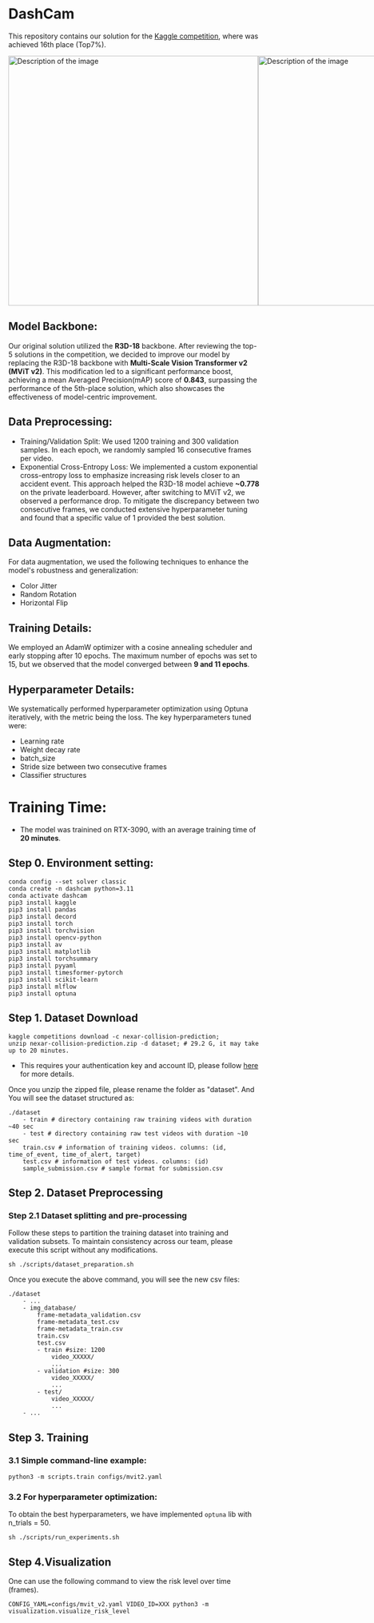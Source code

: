 # DashCam

This repository contains our solution for the [Kaggle competition](https://www.kaggle.com/competitions/nexar-collision-prediction/overview), where was achieved 16th place (Top7%).
<div style="display: flex; justify-content: space-between;">
    <img src="example/negative.gif" alt="Description of the image" width="500"/>
    <img src="example/positive.gif" alt="Description of the image" width="500"/>
</div>

## Model Backbone:
Our original solution utilized the **R3D-18** backbone. After reviewing the top-5 solutions in the competition, we decided to improve our model by replacing the R3D-18 backbone with **Multi-Scale Vision Transformer v2 (MViT v2)**. This modification led to a significant performance boost, achieving a mean Averaged Precision(mAP) score of **0.843**, surpassing the performance of the 5th-place solution, which also showcases the effectiveness of model-centric improvement.

## Data Preprocessing:
* Training/Validation Split: We used 1200 training and 300 validation samples. In each epoch, we randomly sampled 16 consecutive frames per video.
* Exponential Cross-Entropy Loss: We implemented a custom exponential cross-entropy loss to emphasize increasing risk levels closer to an accident event. This approach helped the R3D-18 model achieve **~0.778** on the private leaderboard. However, after switching to MViT v2, we observed a performance drop. To mitigate the discrepancy between two consecutive frames, we conducted extensive hyperparameter tuning and found that a specific value of 1 provided the best solution.

## Data Augmentation:
For data augmentation, we used the following techniques to enhance the model's robustness and generalization:
* Color Jitter
* Random Rotation
* Horizontal Flip
  
## Training Details:
We employed an AdamW optimizer with a cosine annealing scheduler and early stopping after 10 epochs. The maximum number of epochs was set to 15, but we observed that the model converged between **9 and 11 epochs**.

## Hyperparameter Details:
We systematically performed hyperparameter optimization using Optuna iteratively, with the metric being the loss. The key hyperparameters tuned were:
* Learning rate
* Weight decay rate
* batch_size
* Stride size between two consecutive frames
* Classifier structures
  
# Training Time:
* The model was trainined on RTX-3090, with an average training time of **20 minutes**. 

## Step 0. Environment setting:

```
conda config --set solver classic
conda create -n dashcam python=3.11
conda activate dashcam
pip3 install kaggle
pip3 install pandas
pip3 install decord 
pip3 install torch 
pip3 install torchvision
pip3 install opencv-python
pip3 install av  
pip3 install matplotlib 
pip3 install torchsummary
pip3 install pyyaml
pip3 install timesformer-pytorch
pip3 install scikit-learn
pip3 install mlflow
pip3 install optuna
```

## Step 1. Dataset Download
```
kaggle competitions download -c nexar-collision-prediction;
unzip nexar-collision-prediction.zip -d dataset; # 29.2 G, it may take up to 20 minutes.
```
* This requires your authentication key and account ID, please follow [here](https://github.com/Kaggle/kaggle-api#download-dataset-files) for more details.

Once you unzip the zipped file, please rename the folder as "dataset". And You will see the dataset structured as:
```
./dataset
    - train # directory containing raw training videos with duration ~40 sec
    - test # directory containing raw test videos with duration ~10 sec
    train.csv # information of training videos. columns: (id, time_of_event, time_of_alert, target)
    test.csv # information of test videos. columns: (id)
    sample_submission.csv # sample format for submission.csv
```

## Step 2. Dataset Preprocessing
### Step 2.1 Dataset splitting and pre-processing 
Follow these steps to partition the training dataset into training and validation subsets. To maintain consistency across our team, please execute this script without any modifications.
```
sh ./scripts/dataset_preparation.sh
```
Once you execute the above command, you will see the new csv files:
```
./dataset
    - ...
    - img_database/
        frame-metadata_validation.csv
        frame-metadata_test.csv
        frame-metadata_train.csv
        train.csv
        test.csv
        - train #size: 1200
            video_XXXXX/
            ...
        - validation #size: 300
            video_XXXXX/
            ...
        - test/
            video_XXXXX/
            ...
    - ...   
```


## Step 3. Training
### 3.1 Simple command-line example:
```
python3 -m scripts.train configs/mvit2.yaml
```
### 3.2 For hyperparameter optimization:
To obtain the best hyperparameters, we have implemented `optuna` lib with n_trials = 50. 
```
sh ./scripts/run_experiments.sh
```


## Step 4.Visualization 

One can use the following command to view the risk level over time (frames).

```
CONFIG_YAML=configs/mvit_v2.yaml VIDEO_ID=XXX python3 -m visualization.visualize_risk_level 
```
